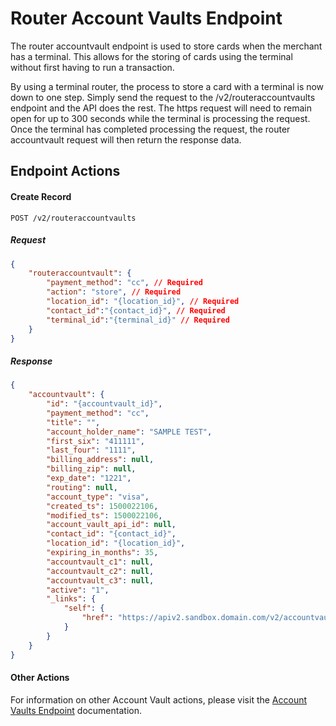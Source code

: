 # Router Account Vaults Endpoint

The router accountvault endpoint is used to store cards when the merchant has a terminal. This allows for the storing of cards using the terminal without first having to run a transaction.

By using a terminal router, the process to store a card with a terminal is now down to one step. Simply send the request to the /v2/routeraccountvaults endpoint and the API does the rest. The https request will need to remain open for up to 300 seconds while the terminal is processing the request. Once the terminal has completed processing the request, the router accountvault request will then return the response data.

## Endpoint Actions

#### Create Record

```POST /v2/routeraccountvaults```

##### Request

```json
{
    "routeraccountvault": {
        "payment_method": "cc", // Required
        "action": "store", // Required
        "location_id": "{location_id}", // Required
        "contact_id":"{contact_id}", // Required
        "terminal_id":"{terminal_id}" // Required
    }
}
```

##### Response

```json
{
    "accountvault": {
        "id": "{accountvault_id}",
        "payment_method": "cc",
        "title": "",
        "account_holder_name": "SAMPLE TEST",
        "first_six": "411111",
        "last_four": "1111",
        "billing_address": null,
        "billing_zip": null,
        "exp_date": "1221",
        "routing": null,
        "account_type": "visa",
        "created_ts": 1500022106,
        "modified_ts": 1500022106,
        "account_vault_api_id": null,
        "contact_id": "{contact_id}",
        "location_id": "{location_id}",
        "expiring_in_months": 35,
        "accountvault_c1": null,
        "accountvault_c2": null,
        "accountvault_c3": null,
        "active": "1",
        "_links": {
            "self": {
                "href": "https://apiv2.sandbox.domain.com/v2/accountvaults/{account_vault_id}"
            }
        }
    }
}
```

#### Other Actions
For information on other Account Vault actions, please visit the [Account Vaults Endpoint](https://github.com/PayaDev/PayaConnect/tree/master/Endpoints/Account%20Vaults) documentation.

